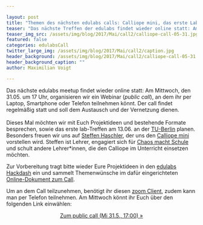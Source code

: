 ```yaml
---

layout: post
title: "Themen des nächsten edulabs calls: Calliope mini, das erste Lab-Treffen und Projekte, Projekte"
teaser: "Das nächste Treffen der edulabs findet wieder online statt: Am Mittwoch, den 31.05. um 17 Uhr, organisieren wir ein Webinar (public call), an dem ihr per Laptop, Smartphone oder Telefon teilnehmen könnt."
teaser_img_src: /assets/img/blog/2017/Mai/call2/calliope-call-05-31.jpg
featured: false
categories: edulabsCall
twitter_large_img: /assets/img/blog/2017/Mai/call2/caption.jpg
header_background: /assets/img/blog/2017/Mai/call2/calliope-call-05-31.jpg
header_background_caption: ""
author: Maximilian Voigt

---
```

Das nächste edulabs meetup findet wieder online statt: Am Mittwoch, den 31.05. um 17 Uhr, organisieren wir ein Webinar (*public call*), an dem ihr per Laptop, Smartphone oder Telefon teilnehmen könnt. Der call findet regelmäßig statt und soll dem Austausch und der Vernetzung dienen.
<br><br>Dieses Mal möchten wir mit Euch Projektideen und bestehende Formate besprechen, sowie das erste lab-Treffen am 13.06. an der [TU-Berlin](http://s521291175.online.de/ibba/IBBA-Tour.html) planen. Besonders freuen wir uns auf [Steffen Haschler](http://www.steffen-haschler.de/), der uns den [Calliope mini](https://www.calliope.cc/ueber-mini) vorstellen wird. Steffen ist Lehrer, engagiert sich für [Chaos macht Schule](https://ccc.de/schule) und schult andere Lehrer*innen, die den Calliope im Unterricht einsetzen möchten.

Zur Vorbereitung tragt bitte wieder Eure Projektideen in den [edulabs Hackdash](https://edulabs.de/blog/projekte-sammeln) ein und sammelt Themenwünsche im dafür eingerichteten [Online-Dokument zum Call](https://pad.okfn.de/p/public_call_31052017).

Um an dem Call teilzunehmen, benötigt ihr diesen [zoom Client](https://zoom.us/download#client_4meeting), zudem kann man per Telefon teilnehmen. Am Mittwoch könnt ihr Euch über den folgenden Link einwählen:
            <center><a class="btn btn-lg btn-default"
               href="https://zoom.us/j/8536063002"
               role="button">Zum public call (Mi 31.5., 17:00) »</a></center><br>
